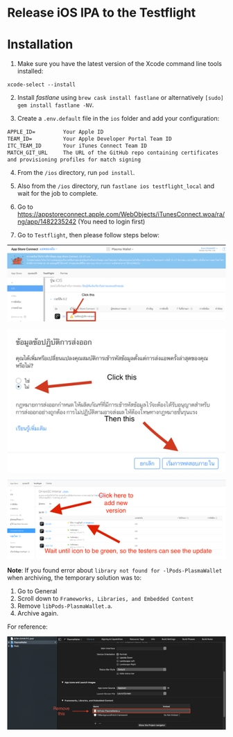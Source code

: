 # Release iOS IPA to the Testflight

# Installation

1. Make sure you have the latest version of the Xcode command line tools installed:

```
xcode-select --install
```

2. Install _fastlane_ using `brew cask install fastlane` or alternatively `[sudo] gem install fastlane -NV`.

3. Create a `.env.default` file in the `ios` folder and add your configuration:

```env
APPLE_ID=         Your Apple ID
TEAM_ID=          Your Apple Developer Portal Team ID
ITC_TEAM_ID       Your iTunes Connect Team ID
MATCH_GIT_URL     The URL of the GitHub repo containing certificates and provisioning profiles for match signing
```

4. From the `/ios` directory, run `pod install`. 

5. Also from the `/ios` directory, run `fastlane ios testflight_local` and wait for the job to complete.

6. Go to https://appstoreconnect.apple.com/WebObjects/iTunesConnect.woa/ra/ng/app/1482235242 (You need to login first)

7. Go to `Testflight`, then please follow steps below:

![ios-archive-instruction-12](../public/ios-archive-instruction-12.png)

![ios-archive-instruction-13](../public/ios-archive-instruction-13.png)

![ios-archive-instruction-14](../public/ios-archive-instruction-14.png)

**Note**: If you found error about `library not found for -lPods-PlasmaWallet` when archiving, the temporary solution was to:

1. Go to General
2. Scroll down to `Frameworks, Libraries, and Embedded Content`
3. Remove `libPods-PlasmaWallet.a`.
4. Archive again.

For reference:

![fix-ios-error](../public/fix-ios-error.png)

